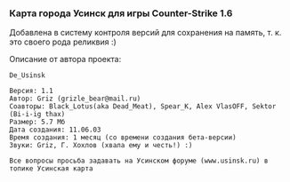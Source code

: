 ### Карта города Усинск для игры Counter-Strike 1.6

Добавлена в систему контроля версий для сохранения на память, т. к. это своего рода реликвия :)

Описание от автора проекта:
```plaintext
De_Usinsk

Версия: 1.1
Автор: Griz (grizle_bear@mail.ru)
Соавторы: Black_Lotus(aka Dead_Meat), Spear_K, Alex VlasOFF, Sektor (Bi-i-ig thax)
Размер: 5.7 Мб
Дата создания: 11.06.03
Время создания: 1 месяц (со времени создания бета-версии)
Звуки: Griz, Г. Хохлов (хвала ему и честь!) :)

Все вопросы просьба задавать на Усинском форуме (www.usinsk.ru) в топике Усинская карта
```
